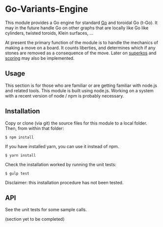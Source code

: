 # Go-Variants-Engine
This module provides a Go engine for standard [Go](https://en.wikipedia.org/wiki/Go_(game)) and toroidal Go (t-Go). It may in the future handle Go on other graphs that are locally like Go like cylinders, twisted toroids, Klein surfaces, … 

At present the primary function of the module is to handle the mechanics of making a move on a board. It counts liberties, and determines which if any stones are removed as a consequence of the move. Later on [superkos](https://senseis.xmp.net/?Superko) and [scoring](https://senseis.xmp.net/?Scoring) may also be implemented. 


## Usage
This section is for those who are familiar or are getting familiar with node.js and related tools. This module is built using node.js. Working on a system with a recent version of node / npm is probably necessary.
## Installation 
Copy or clone (via git) the source files for this module to a local folder. Then, from within that folder:
```
$ npm install
```
If you have installed yarn, you can use it instead of npm.
```
$ yarn install
```
Check the installation worked by running the unit tests:

```
$ gulp test
```

Disclaimer: this installation procedure has not been tested.
## API
See the unit tests for some sample calls.

(section yet to be completed)
